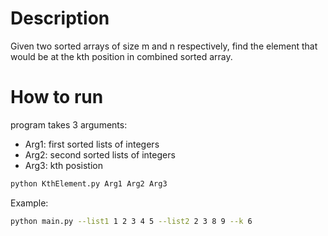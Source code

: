 # Description

Given two sorted arrays of size m and n respectively, find the element that would be at the kth position in combined sorted array.

# How to run

program takes 3 arguments:

- Arg1: first sorted lists of integers
- Arg2: second sorted lists of integers
- Arg3: kth posistion

```bash
python KthElement.py Arg1 Arg2 Arg3
```

Example:

```bash
python main.py --list1 1 2 3 4 5 --list2 2 3 8 9 --k 6
```
